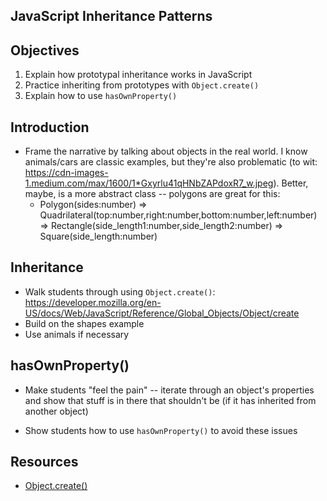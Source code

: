 JavaScript Inheritance Patterns
---

## Objectives

1. Explain how prototypal inheritance works in JavaScript
2. Practice inheriting from prototypes with `Object.create()`
3. Explain how to use `hasOwnProperty()`

## Introduction

- Frame the narrative by talking about objects in the real world. I know animals/cars are classic examples, but they're also problematic (to wit: https://cdn-images-1.medium.com/max/1600/1*Gxyrlu41qHNbZAPdoxR7_w.jpeg). Better, maybe, is a more abstract class -- polygons are great for this:
  - Polygon(sides:number) => Quadrilateral(top:number,right:number,bottom:number,left:number) => Rectangle(side_length1:number,side_length2:number) => Square(side_length:number)

## Inheritance

- Walk students through using `Object.create()`: https://developer.mozilla.org/en-US/docs/Web/JavaScript/Reference/Global_Objects/Object/create
- Build on the shapes example
- Use animals if necessary

## hasOwnProperty()

- Make students "feel the pain" -- iterate through an object's properties and show that stuff is in there that shouldn't be (if it has inherited from another object)

- Show students how to use `hasOwnProperty()` to avoid these issues

## Resources

- [Object.create()](https://developer.mozilla.org/en-US/docs/Web/JavaScript/Reference/Global_Objects/Object/create)

